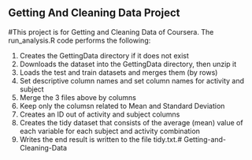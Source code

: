 
## Getting And Cleaning Data Project

#This project is for Getting and Cleaning Data of Coursera.
The run_analysis.R code performs the following:
1. Creates the GettingData directory if it does not exist
2. Downloads the dataset into the GettingData directory, then unzip it
3. Loads the test and train datasets and merges them (by rows)
4. Set descriptive column names and set column names for activity and subject
5. Merge the 3 files above by columns
6. Keep only the columsn related to Mean and Standard Deviation
7. Creates an ID out of activity and subject columns 
8. Creates the tidy dataset that consists of the average (mean) value of each variable for each subject and activity combination
9. Writes the end result is written to the file tidy.txt.# Getting-and-Cleaning-Data
